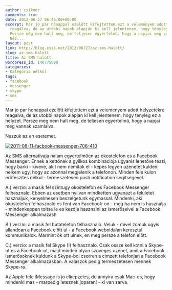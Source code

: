 ```yaml
---
author: csiknor
comments: true
date: 2012-06-27 06:46:00+00:00
excerpt: Már jó pár hónappal ezelőtt kifejtettem ezt a véleményem adott helyzetekre
  reagálva, de az utóbbi napok alapján ki kell jelentenem, hogy tényleg ez a helyzet.
  Persze még nem halt meg, de teljesen egyértelmű, hogy a napjai meg vannak számlálva.
  Néz...
layout: post
link: http://blog.csik.net/2012/06/27/az-sms-halott/
slug: az-sms-halott
title: Az SMS halott
wordpress_id: 140775098
categories:
- Kategória nélkül
tags:
- facebook
- messenger
- skype
- sms
---
```


Mar jo par honappal ezelőtt kifejtettem ezt a velemenyem adott helyzetekre reagalva, de az utobbi napok alapjan ki kell jelentenem, hogy tenyleg ez a helyzet. Persze meg nem halt meg, de teljesen egyertelmű, hogy a napjai meg vannak szamlalva.

Nezzuk az en esetemet.

[![2011-08-11-facbook-messenger-706-410]({{site.baseurl}}/images/2011-08-11-facbook-messenger-706-410-jpeg-scaled1000-w=300.jpg)]({{site.baseurl}}/images/2011-08-11-facbook-messenger-706-410-jpeg-scaled1000.jpg)

Az SMS alternativaja nalam egyertelműen az okostelefon es a Facebook Messenger. Ennek a kettőnek a gyilkos kombinacioja ugyanis lehetőve teszi, hogy barki - kiveve, akit nem nemitok el - kepes legyen uzenetet kuldeni nelkem ugy, hogy az azonnal megjelenik a telefonon. Minden fele kulon erőfeszites nelkul - termeszetesen push notification segitsegevel.

A.) verzio: a masik fel szintugy okostelefon es Facebook Messenger felhasznalo. Ebben az esetben nyilvan mindketten ugyanazt a feluletet hasznaljuk, kenyelmesen beszelgetunk egymassal. Mindenki, aki okostelefon felhasznalo es fent van Facebook-on - meg ha nem is hasznalja - mindenkeppen toltse le es kezdje hasznalni az ismerőseivel a Facebook Messenger alkalmazast!

B.) verzio: a masik fel butatelefon felhasznalo. Veluk - mivel zomuk ugyis allandoan a Facebook előtt ul - a Facebook weboldalan keresztul kommunikalok. Marmint ők ott ulnek, en meg persze a telefon előtt.

C.) verzio: a masik fel Skype (!) felhasznalo. Csak ossze kell kotni a Skype-ot es a Facebook-ot, majd minden olyan szoveges uzenet, amit a Facebook ismerősoknek kuldunk a Skype-bol csorren a cimzett telefonjan a Facebook Messenger alkalmazasban. A valaszok pedig termeszetesen mennek Skype-ra.

Az Apple fele iMessage is jo elkepzeles, de annyira csak Mac-es, hogy mindenki mas - marpedig leteznek joparan! - ki van zarva.
